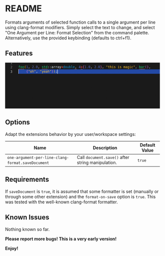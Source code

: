 # README

Formats arguments of selected function calls to a single argument per line using clang-format modifiers.
Simply select the text to change, and select "One Argument per Line: Format Selection" from the command palette.
Alternatively, use the provided keybinding (defaults to ctrl+f1).

## Features
![feature X](images/format.gif)

## Options
Adapt the extensions behavior by your user/workspace settings:

| Name                                              | Description                                       | Default Value |
| ------------------------------------------------- | ------------------------------------------------- | ------------- |
| `one-argument-per-line-clang-format.saveDocument` | Call `document.save()` after string manipulation. | `true`        |

## Requirements
If `saveDocument` is `true`, it is assumed that some formatter is set (manually or through some other extension) and the `format-on-save` option is `true`.
This was tested with the well-known clang-format formatter. 
## Known Issues
Nothing known so far. 

**Please report more bugs! This is a very early version!**

**Enjoy!**
